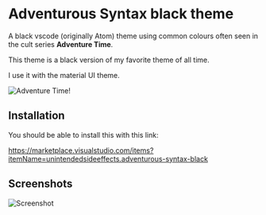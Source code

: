 # Adventurous Syntax black theme

A black vscode (originally Atom) theme using common colours often seen in the cult series **Adventure Time**.

This theme is a black version of my favorite theme of all time.

I use it with the material UI theme. 

![Adventure Time!](http://vignette4.wikia.nocookie.net/adventuretimewithfinnandjake/images/8/89/S4_E26_The_Lich's_head.PNG)

## Installation

You should be able to install this with this link:

https://marketplace.visualstudio.com/items?itemName=unintendedsideeffects.adventurous-syntax-black

## Screenshots

![Screenshot](https://github.com/Unintendedsideeffects/Adventurous-Syntax-Black/raw/master/screenshot.png)
